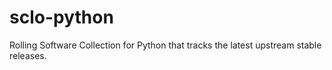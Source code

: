 # sclo-python
Rolling Software Collection for Python that tracks the latest upstream stable releases.
